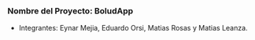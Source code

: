 ### Nombre del Proyecto: BoludApp

- Integrantes: Eynar Mejia,  Eduardo Orsi, Matias Rosas y Matias Leanza.
